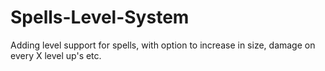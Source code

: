 # Spells-Level-System
Adding level support for spells, with option to increase in size, damage on every X level up's etc.
